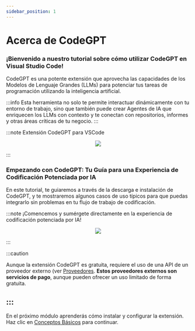 ```yaml
---
sidebar_position: 1
---
```


# Acerca de CodeGPT

### ¡Bienvenido a nuestro tutorial sobre cómo utilizar CodeGPT en Visual Studio Code!

CodeGPT es una potente extensión que aprovecha las capacidades de los Modelos de Lenguaje Grandes (LLMs) para potenciar tus tareas de programación utilizando la inteligencia artificial.

:::info
Esta herramienta no solo te permite interactuar dinámicamente con tu entorno de trabajo, sino que también puede crear Agentes de IA que enriquecen los LLMs con contexto y te conectan con repositorios, informes y otras áreas críticas de tu negocio.
:::

:::note Extensión CodeGPT para VSCode
<p align="center">
    <img src="https://raw.githubusercontent.com/davila7/code-gpt-docs/main/assets/6216945/8cbbef10-5767-437f-abbc-3000237f8d90" />
</p>
:::

### Empezando con CodeGPT: Tu Guía para una Experiencia de Codificación Potenciada por IA

En este tutorial, te guiaremos a través de la descarga e instalación de CodeGPT, y te mostraremos algunos casos de uso típicos para que puedas integrarlo sin problemas en tu flujo de trabajo de codificación.

:::note ¡Comencemos y sumérgete directamente en la experiencia de codificación potenciada por IA!
<p align="center">
    <img src="https://raw.githubusercontent.com/davila7/code-gpt-docs/main/assets/6216945/a7f7acc0-4e85-4e88-9370-a2d2f1163a1d" />
</p>
:::

:::caution

Aunque la extensión CodeGPT es gratuita, requiere el uso de una API de un proveedor externo (ver [Proveedores](https://docs.codegpt.co/es/docs/category/ai-providers). **Estos proveedores externos son servicios de pago**, aunque pueden ofrecer un uso limitado de forma gratuita.

:::
---
En el próximo módulo aprenderás cómo instalar y configurar la extensión. Haz clic en [Conceptos Básicos](https://docs.codegpt.co/docs/category/basics) para continuar.
